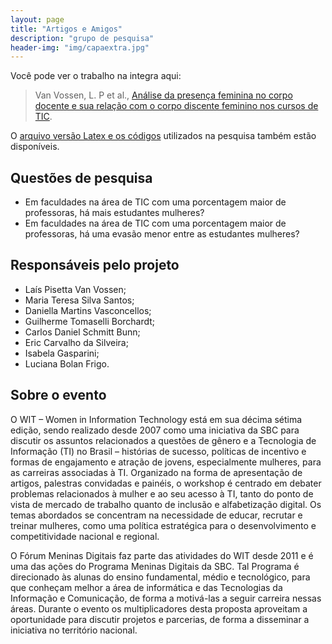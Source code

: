 ```yaml
---
layout: page
title: "Artigos e Amigos"
description: "grupo de pesquisa"
header-img: "img/capaextra.jpg"
---
```


Você pode ver o trabalho na integra aqui:

> Van Vossen, L. P et al., [Análise da presença feminina no corpo docente e sua relação com o corpo discente feminino nos cursos de TIC](book-sources/WIT2023___A_A.pdf).

O [arquivo versão Latex e os códigos](https://github.com/Artigos-e-Amigos/WIT-2023) utilizados na pesquisa também estão disponíveis.


Questões de pesquisa
----------------

- Em faculdades na área de TIC com uma porcentagem maior de professoras, há mais estudantes mulheres? 
- Em faculdades na área de TIC com uma porcentagem maior de professoras, há uma evasão menor entre as estudantes mulheres?

Responsáveis pelo projeto
----------------

- Laís Pisetta Van Vossen;
- Maria Teresa Silva Santos;
- Daniella Martins Vasconcellos;
- Guilherme Tomaselli Borchardt;
- Carlos Daniel Schmitt Bunn;
- Eric Carvalho da Silveira;
- Isabela Gasparini;
- Luciana Bolan Frigo.

Sobre o evento
----------------

O WIT – Women in Information Technology está em sua décima sétima edição, sendo realizado desde 2007 como uma iniciativa da SBC para discutir os assuntos relacionados a questões de gênero e a Tecnologia de Informação (TI) no Brasil – histórias de sucesso, políticas de incentivo e formas de engajamento e atração de jovens, especialmente mulheres, para as carreiras associadas à TI. Organizado na forma de apresentação de artigos, palestras convidadas e painéis, o workshop é centrado em debater problemas relacionados à mulher e ao seu acesso à TI, tanto do ponto de vista de mercado de trabalho quanto de inclusão e alfabetização digital. Os temas abordados se concentram na necessidade de educar, recrutar e treinar mulheres, como uma política estratégica para o desenvolvimento e competitividade nacional e regional.

O Fórum Meninas Digitais faz parte das atividades do WIT desde 2011 e é uma das ações do Programa Meninas Digitais da SBC. Tal Programa é direcionado às alunas do ensino fundamental, médio e tecnológico, para que conheçam melhor a área de informática e das Tecnologias da Informação e Comunicação, de forma a motivá-las a seguir carreira nessas áreas. Durante o evento os multiplicadores desta proposta aproveitam a oportunidade para discutir projetos e parcerias, de forma a disseminar a iniciativa no território nacional.